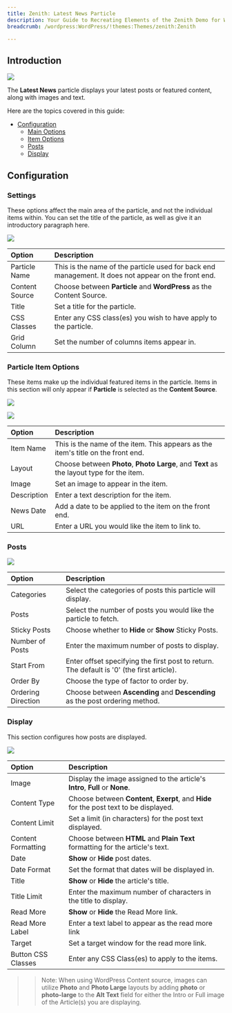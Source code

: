 ```yaml
---
title: Zenith: Latest News Particle
description: Your Guide to Recreating Elements of the Zenith Demo for WordPress
breadcrumb: /wordpress:WordPress/!themes:Themes/zenith:Zenith

---
```


## Introduction

![](assets/particle_latestnews1.png)

The **Latest News** particle displays your latest posts or featured content, along with images and text.

Here are the topics covered in this guide:

* [Configuration](#configuration)
    - [Main Options](#settings)
    - [Item Options](#particle-item-options)
    - [Posts](#posts)
    - [Display](#display)

## Configuration

### Settings 

These options affect the main area of the particle, and not the individual items within. You can set the title of the particle, as well as give it an introductory paragraph here.

![](assets/particle_latestnews2.png)

| Option            | Description                                                                                         |
| :-----            | :-----                                                                                              |
| Particle Name     | This is the name of the particle used for back end management. It does not appear on the front end. |
| Content Source    | Choose between **Particle** and **WordPress** as the Content Source.                                   |
| Title             | Set a title for the particle.                                                                       |
| CSS Classes       | Enter any CSS class(es) you wish to have apply to the particle.                                     |
| Grid Column       | Set the number of columns items appear in.                                                          |

### Particle Item Options

These items make up the individual featured items in the particle. Items in this section will only appear if **Particle** is selected as the **Content Source**.

![](assets/particle_latestnews3.png)

![](assets/particle_latestnews4.png)

| Option      | Description                                                                              |
| :-----      | :-----                                                                                   |
| Item Name   | This is the name of the item. This appears as the item's title on the front end.         |
| Layout      | Choose between **Photo**, **Photo Large**, and **Text** as the layout type for the item. |
| Image       | Set an image to appear in the item.                                                      |
| Description | Enter a text description for the item.                                                   |
| News Date   | Add a date to be applied to the item on the front end.                                   |
| URL         | Enter a URL you would like the item to link to.                                          |

### Posts

![](assets/particle_latestnews5.png)

| Option             | Description                                                                               |
| :-----             | :-----                                                                                    |
| Categories         | Select the categories of posts this particle will display.                                |
| Posts              | Select the number of posts you would like the particle to fetch.                          |
| Sticky Posts       | Choose whether to **Hide** or **Show** Sticky Posts.                                      |
| Number of Posts    | Enter the maximum number of posts to display.                                             |
| Start From         | Enter offset specifying the first post to return. The default is '0' (the first article). |
| Order By           | Choose the type of factor to order by.                                                    |
| Ordering Direction | Choose between **Ascending** and **Descending** as the post ordering method.              |

### Display

This section configures how posts are displayed.

![](assets/particle_latestnews6.png)

| Option             | Description                                                                             |
| :-----             | :-----                                                                                  |
| Image              | Display the image assigned to the article's **Intro**, **Full** or **None**.            |
| Content Type       | Choose between **Content**, **Exerpt**, and **Hide** for the post text to be displayed. |
| Content Limit      | Set a limit (in characters) for the post text displayed.                                |
| Content Formatting | Choose between **HTML** and **Plain Text** formatting for the article's text.           |
| Date               | **Show** or **Hide** post dates.                                                        |
| Date Format        | Set the format that dates will be displayed in.                                         |
| Title              | **Show** or **Hide** the article's title.                                               |
| Title Limit        | Enter the maximum number of characters in the title to display.                         |
| Read More          | **Show** or **Hide** the Read More link.                                                |
| Read More Label    | Enter a text label to appear as the read more link                                      |
| Target             | Set a target window for the read more link.                                             |
| Button CSS Classes | Enter any CSS Class(es) to apply to the items.                                          |

>> Note: When using WordPress Content source, images can utilize **Photo** and **Photo Large** layouts by adding **photo** or **photo-large** to the **Alt Text** field for either the Intro or Full image of the Article(s) you are displaying.
